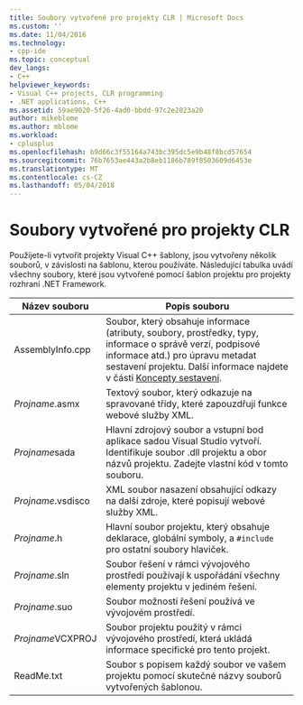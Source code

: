 ```yaml
---
title: Soubory vytvořené pro projekty CLR | Microsoft Docs
ms.custom: ''
ms.date: 11/04/2016
ms.technology:
- cpp-ide
ms.topic: conceptual
dev_langs:
- C++
helpviewer_keywords:
- Visual C++ projects, CLR programming
- .NET applications, C++
ms.assetid: 59ae9020-5f26-4ad0-bbdd-97c2e2023a20
author: mikeblome
ms.author: mblome
ms.workload:
- cplusplus
ms.openlocfilehash: b9d66c3f55164a743bc395dc5e9b48f8bcd57654
ms.sourcegitcommit: 76b7653ae443a2b8eb1186b789f8503609d6453e
ms.translationtype: MT
ms.contentlocale: cs-CZ
ms.lasthandoff: 05/04/2018
---
```

# <a name="files-created-for-clr-projects"></a>Soubory vytvořené pro projekty CLR
Použijete-li vytvořit projekty Visual C++ šablony, jsou vytvořeny několik souborů, v závislosti na šablonu, kterou používáte. Následující tabulka uvádí všechny soubory, které jsou vytvořené pomocí šablon projektu pro projekty rozhraní .NET Framework.  
  
|Název souboru|Popis souboru|  
|---------------|----------------------|  
|AssemblyInfo.cpp|Soubor, který obsahuje informace (atributy, soubory, prostředky, typy, informace o správě verzí, podpisové informace atd.) pro úpravu metadat sestavení projektu. Další informace najdete v části [Koncepty sestavení](/dotnet/framework/app-domains/assembly-contents).|  
|*Projname*.asmx|Textový soubor, který odkazuje na spravované třídy, které zapouzdřují funkce webové služby XML.|  
|*Projname*sada|Hlavní zdrojový soubor a vstupní bod aplikace sadou Visual Studio vytvoří. Identifikuje soubor .dll projektu a obor názvů projektu. Zadejte vlastní kód v tomto souboru.|  
|*Projname*.vsdisco|XML soubor nasazení obsahující odkazy na další zdroje, které popisují webové služby XML.|  
|*Projname*.h|Hlavní soubor projektu, který obsahuje deklarace, globální symboly, a `#include` pro ostatní soubory hlaviček.|  
|*Projname*.sln|Soubor řešení v rámci vývojového prostředí používají k uspořádání všechny elementy projektu v jediném řešení.|  
|*Projname*.suo|Soubor možností řešení používá ve vývojovém prostředí.|  
|*Projname*VCXPROJ|Soubor projektu použitý v rámci vývojového prostředí, která ukládá informace specifické pro tento projekt.|  
|ReadMe.txt|Soubor s popisem každý soubor ve vašem projektu pomocí skutečné názvy souborů vytvořených šablonou.|